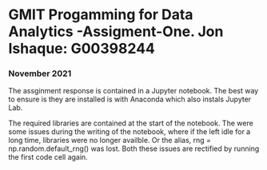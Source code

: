 # GMIT Progamming for Data Analytics -Assigment-One. Jon Ishaque: G00398244

### November 2021
The assginment response is contained in a Jupyter notebook.
The best way to ensure is they are installed is with Anaconda which also instals Jupyter Lab.

The required libraries are contained at the start of the notebook. 
The were some issues during the writing of the notebook, where if the left idle for a long time, libraries were no longer availble. Or the alias,
rng = np.random.default_rng() was lost. Both these issues are rectified by running the first code cell again.






